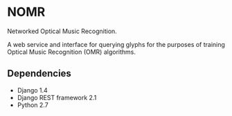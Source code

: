 NOMR
====

Networked Optical Music Recognition. 

A web service and interface for querying glyphs for the purposes of training Optical Music Recognition (OMR) algorithms.

Dependencies
------------

* Django 1.4
* Django REST framework 2.1
* Python 2.7
